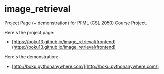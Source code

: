 # image_retrieval
Project Page (+ demonstration) for PRML (CSL 2050) Course Project.

Here's the project page:
- [https://boku13.github.io/image_retrieval/frontend](https://boku13.github.io/image_retrieval/frontend)

Here's the demonstration:
- [http://boku.pythonanywhere.com/](http://boku.pythonanywhere.com/)
